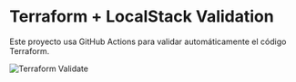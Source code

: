 # Terraform + LocalStack Validation

Este proyecto usa GitHub Actions para validar automáticamente el código Terraform.

![Terraform Validate](https://github.com/javierromero04/terraform-localstack-validation/actions/workflows/terraform-validate.yml/badge.svg)

